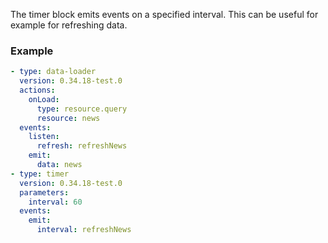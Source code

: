 The timer block emits events on a specified interval. This can be useful for example for refreshing
data.

### Example

```yaml
- type: data-loader
  version: 0.34.18-test.0
  actions:
    onLoad:
      type: resource.query
      resource: news
  events:
    listen:
      refresh: refreshNews
    emit:
      data: news
- type: timer
  version: 0.34.18-test.0
  parameters:
    interval: 60
  events:
    emit:
      interval: refreshNews
```
